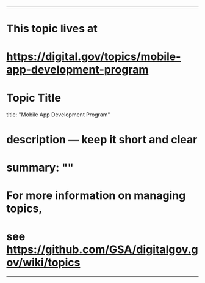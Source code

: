 
---
# This topic lives at
# https://digital.gov/topics/mobile-app-development-program

# Topic Title
title: "Mobile App Development Program"

# description — keep it short and clear
# summary: ""


# For more information on managing topics,
# see https://github.com/GSA/digitalgov.gov/wiki/topics
---
